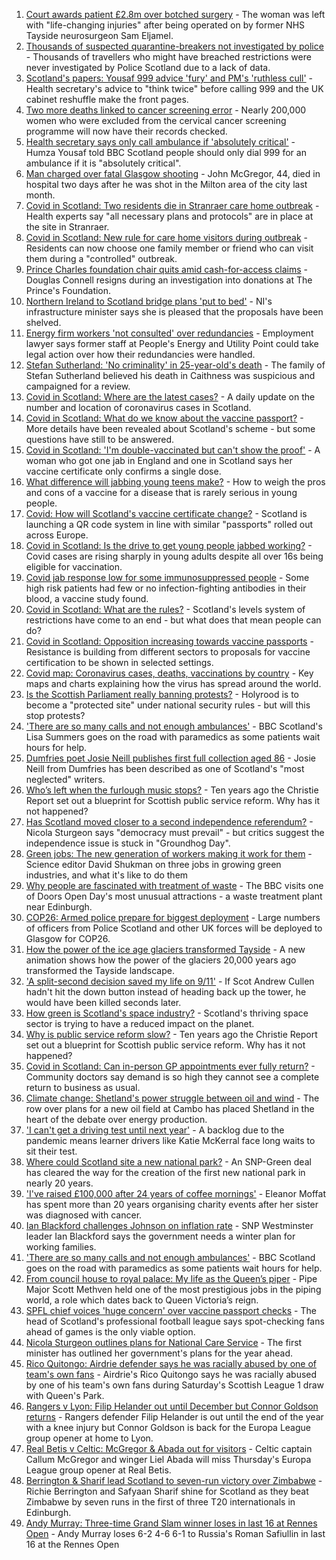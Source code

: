 1. [Court awards patient £2.8m over botched surgery](https://www.bbc.co.uk/news/uk-scotland-58578440?at_medium=RSS&at_campaign=KARANGA) - The woman was left with "life-changing injuries" after being operated on by former NHS Tayside neurosurgeon Sam Eljamel.
2. [Thousands of suspected quarantine-breakers not investigated by police](https://www.bbc.co.uk/news/uk-scotland-58574130?at_medium=RSS&at_campaign=KARANGA) - Thousands of travellers who might have breached restrictions were never investigated by Police Scotland due to a lack of data.
3. [Scotland's papers: Yousaf 999 advice 'fury' and PM's 'ruthless cull'](https://www.bbc.co.uk/news/uk-scotland-58579120?at_medium=RSS&at_campaign=KARANGA) - Health secretary's advice to "think twice" before calling 999 and the UK cabinet reshuffle make the front pages.
4. [Two more deaths linked to cancer screening error](https://www.bbc.co.uk/news/uk-scotland-58575450?at_medium=RSS&at_campaign=KARANGA) - Nearly 200,000 women who were excluded from the cervical cancer screening programme will now have their records checked.
5. [Health secretary says only call ambulance if 'absolutely critical'](https://www.bbc.co.uk/news/uk-scotland-58568820?at_medium=RSS&at_campaign=KARANGA) - Humza Yousaf told BBC Scotland people should only dial 999 for an ambulance if it is "absolutely critical".
6. [Man charged over fatal Glasgow shooting](https://www.bbc.co.uk/news/uk-scotland-glasgow-west-58578157?at_medium=RSS&at_campaign=KARANGA) - John McGregor, 44, died in hospital two days after he was shot in the Milton area of the city last month.
7. [Covid in Scotland: Two residents die in Stranraer care home outbreak](https://www.bbc.co.uk/news/uk-scotland-south-scotland-58570427?at_medium=RSS&at_campaign=KARANGA) - Health experts say "all necessary plans and protocols" are in place at the site in Stranraer.
8. [Covid in Scotland: New rule for care home visitors during outbreak](https://www.bbc.co.uk/news/uk-scotland-58577671?at_medium=RSS&at_campaign=KARANGA) - Residents can now choose one family member or friend who can visit them during a "controlled" outbreak.
9. [Prince Charles foundation chair quits amid cash-for-access claims](https://www.bbc.co.uk/news/uk-58574250?at_medium=RSS&at_campaign=KARANGA) - Douglas Connell resigns during an investigation into donations at The Prince's Foundation.
10. [Northern Ireland to Scotland bridge plans 'put to bed'](https://www.bbc.co.uk/news/uk-northern-ireland-58574878?at_medium=RSS&at_campaign=KARANGA) - NI's infrastructure minister says she is pleased that the proposals have been shelved.
11. [Energy firm workers 'not consulted' over redundancies](https://www.bbc.co.uk/news/uk-scotland-scotland-business-58568218?at_medium=RSS&at_campaign=KARANGA) - Employment lawyer says former staff at People's Energy and Utility Point could take legal action over how their redundancies were handled.
12. [Stefan Sutherland: 'No criminality' in 25-year-old's death](https://www.bbc.co.uk/news/uk-scotland-highlands-islands-58571483?at_medium=RSS&at_campaign=KARANGA) - The family of Stefan Sutherland believed his death in Caithness was suspicious and campaigned for a review.
13. [Covid in Scotland: Where are the latest cases?](https://www.bbc.co.uk/news/uk-scotland-53511877?at_medium=RSS&at_campaign=KARANGA) - A daily update on the number and location of coronavirus cases in Scotland.
14. [Covid in Scotland: What do we know about the vaccine passport?](https://www.bbc.co.uk/news/uk-scotland-58422607?at_medium=RSS&at_campaign=KARANGA) - More details have been revealed about Scotland's scheme - but some questions have still to be answered.
15. [Covid in Scotland: 'I'm double-vaccinated but can't show the proof'](https://www.bbc.co.uk/news/uk-scotland-58475922?at_medium=RSS&at_campaign=KARANGA) - A woman who got one jab in England and one in Scotland says her vaccine certificate only confirms a single dose.
16. [What difference will jabbing young teens make?](https://www.bbc.co.uk/news/health-58423152?at_medium=RSS&at_campaign=KARANGA) - How to weigh the pros and cons of a vaccine for a disease that is rarely serious in young people.
17. [Covid: How will Scotland's vaccine certificate change?](https://www.bbc.co.uk/news/uk-scotland-57519070?at_medium=RSS&at_campaign=KARANGA) - Scotland is launching a QR code system in line with similar "passports" rolled out across Europe.
18. [Covid in Scotland: Is the drive to get young people jabbed working?](https://www.bbc.co.uk/news/uk-scotland-58342389?at_medium=RSS&at_campaign=KARANGA) - Covid cases are rising sharply in young adults despite all over 16s being eligible for vaccination.
19. [Covid jab response low for some immunosuppressed people](https://www.bbc.co.uk/news/health-58317261?at_medium=RSS&at_campaign=KARANGA) - Some high risk patients had few or no infection-fighting antibodies in their blood, a vaccine study found.
20. [Covid in Scotland: What are the rules?](https://www.bbc.co.uk/news/uk-scotland-53166816?at_medium=RSS&at_campaign=KARANGA) - Scotland's levels system of restrictions have come to an end - but what does that mean people can do?
21. [Covid in Scotland: Opposition increasing towards vaccine passports](https://www.bbc.co.uk/news/uk-scotland-scotland-politics-58453551?at_medium=RSS&at_campaign=KARANGA) - Resistance is building from different sectors to proposals for vaccine certification to be shown in selected settings.
22. [Covid map: Coronavirus cases, deaths, vaccinations by country](https://www.bbc.co.uk/news/world-51235105?at_medium=RSS&at_campaign=KARANGA) - Key maps and charts explaining how the virus has spread around the world.
23. [Is the Scottish Parliament really banning protests?](https://www.bbc.co.uk/news/uk-scotland-scotland-politics-58570525?at_medium=RSS&at_campaign=KARANGA) - Holyrood is to become a "protected site" under national security rules - but will this stop protests?
24. ['There are so many calls and not enough ambulances'](https://www.bbc.co.uk/news/uk-scotland-58547288?at_medium=RSS&at_campaign=KARANGA) - BBC Scotland's Lisa Summers goes on the road with paramedics as some patients wait hours for help.
25. [Dumfries poet Josie Neill publishes first full collection aged 86](https://www.bbc.co.uk/news/uk-scotland-south-scotland-58570423?at_medium=RSS&at_campaign=KARANGA) - Josie Neill from Dumfries has been described as one of Scotland's "most neglected" writers.
26. [Who’s left when the furlough music stops?](https://www.bbc.co.uk/news/uk-scotland-58566334?at_medium=RSS&at_campaign=KARANGA) - Ten years ago the Christie Report set out a blueprint for Scottish public service reform. Why has it not happened?
27. [Has Scotland moved closer to a second independence referendum?](https://www.bbc.co.uk/news/uk-scotland-scotland-politics-58543558?at_medium=RSS&at_campaign=KARANGA) - Nicola Sturgeon says "democracy must prevail" - but critics suggest the independence issue is stuck in "Groundhog Day".
28. [Green jobs: The new generation of workers making it work for them](https://www.bbc.co.uk/news/science-environment-58549135?at_medium=RSS&at_campaign=KARANGA) - Science editor David Shukman on three jobs in growing green industries, and what it's like to do them
29. [Why people are fascinated with treatment of waste](https://www.bbc.co.uk/news/uk-scotland-58539614?at_medium=RSS&at_campaign=KARANGA) - The BBC visits one of Doors Open Day's most unusual attractions - a waste treatment plant near Edinburgh.
30. [COP26: Armed police prepare for biggest deployment](https://www.bbc.co.uk/news/uk-scotland-58515311?at_medium=RSS&at_campaign=KARANGA) - Large numbers of officers from Police Scotland and other UK forces will be deployed to Glasgow for COP26.
31. [How the power of the ice age glaciers transformed Tayside](https://www.bbc.co.uk/news/uk-scotland-tayside-central-58514896?at_medium=RSS&at_campaign=KARANGA) - A new animation shows how the power of the glaciers 20,000 years ago transformed the Tayside landscape.
32. ['A split-second decision saved my life on 9/11'](https://www.bbc.co.uk/news/uk-scotland-glasgow-west-58515271?at_medium=RSS&at_campaign=KARANGA) - If Scot Andrew Cullen hadn't hit the down button instead of heading back up the tower, he would have been killed seconds later.
33. [How green is Scotland's space industry?](https://www.bbc.co.uk/news/uk-scotland-highlands-islands-58190702?at_medium=RSS&at_campaign=KARANGA) - Scotland's thriving space sector is trying to have a reduced impact on the planet.
34. [Why is public service reform slow?](https://www.bbc.co.uk/news/uk-scotland-58490102?at_medium=RSS&at_campaign=KARANGA) - Ten years ago the Christie Report set out a blueprint for Scottish public service reform. Why has it not happened?
35. [Covid in Scotland: Can in-person GP appointments ever fully return?](https://www.bbc.co.uk/news/uk-scotland-58481878?at_medium=RSS&at_campaign=KARANGA) - Community doctors say demand is so high they cannot see a complete return to business as usual.
36. [Climate change: Shetland's power struggle between oil and wind](https://www.bbc.co.uk/news/uk-scotland-58464439?at_medium=RSS&at_campaign=KARANGA) - The row over plans for a new oil field at Cambo has placed Shetland in the heart of the debate over energy production.
37. ['I can't get a driving test until next year'](https://www.bbc.co.uk/news/uk-scotland-58435040?at_medium=RSS&at_campaign=KARANGA) - A backlog due to the pandemic means learner drivers like Katie McKerral face long waits to sit their test.
38. [Where could Scotland site a new national park?](https://www.bbc.co.uk/news/uk-scotland-south-scotland-58400051?at_medium=RSS&at_campaign=KARANGA) - An SNP-Green deal has cleared the way for the creation of the first new national park in nearly 20 years.
39. ['I've raised £100,000 after 24 years of coffee mornings'](https://www.bbc.co.uk/news/uk-scotland-south-scotland-58383506?at_medium=RSS&at_campaign=KARANGA) - Eleanor Moffat has spent more than 20 years organising charity events after her sister was diagnosed with cancer.
40. [Ian Blackford challenges Johnson on inflation rate](https://www.bbc.co.uk/news/uk-politics-58570946?at_medium=RSS&at_campaign=KARANGA) - SNP Westminster leader Ian Blackford says the government needs a winter plan for working families.
41. ['There are so many calls and not enough ambulances'](https://www.bbc.co.uk/news/uk-scotland-58573795?at_medium=RSS&at_campaign=KARANGA) - BBC Scotland goes on the road with paramedics as some patients wait hours for help.
42. [From council house to royal palace: My life as the Queen’s piper](https://www.bbc.co.uk/news/uk-scotland-58476253?at_medium=RSS&at_campaign=KARANGA) - Pipe Major Scott Methven held one of the most prestigious jobs in the piping world, a role which dates back to Queen Victoria’s reign.
43. [SPFL chief voices 'huge concern' over vaccine passport checks](https://www.bbc.co.uk/news/uk-scotland-58537877?at_medium=RSS&at_campaign=KARANGA) - The head of Scotland's professional football league says spot-checking fans ahead of games is the only viable option.
44. [Nicola Sturgeon outlines plans for National Care Service](https://www.bbc.co.uk/news/uk-scotland-58480750?at_medium=RSS&at_campaign=KARANGA) - The first minister has outlined her government's plans for the year ahead.
45. [Rico Quitongo: Airdrie defender says he was racially abused by one of team's own fans](https://www.bbc.co.uk/sport/football/58568890?at_medium=RSS&at_campaign=KARANGA) - Airdrie's Rico Quitongo says he was racially abused by one of his team's own fans during Saturday's Scottish League 1 draw with Queen's Park.
46. [Rangers v Lyon: Filip Helander out until December but Connor Goldson returns](https://www.bbc.co.uk/sport/football/58493153?at_medium=RSS&at_campaign=KARANGA) - Rangers defender Filip Helander is out until the end of the year with a knee injury but Connor Goldson is back for the Europa League group opener at home to Lyon.
47. [Real Betis v Celtic: McGregor & Abada out for visitors](https://www.bbc.co.uk/sport/football/58493146?at_medium=RSS&at_campaign=KARANGA) - Celtic captain Callum McGregor and winger Liel Abada will miss Thursday's Europa League group opener at Real Betis.
48. [Berrington & Sharif lead Scotland to seven-run victory over Zimbabwe](https://www.bbc.co.uk/sport/cricket/58576056?at_medium=RSS&at_campaign=KARANGA) - Richie Berrington and Safyaan Sharif shine for Scotland as they beat Zimbabwe by seven runs in the first of three T20 internationals in Edinburgh.
49. [Andy Murray: Three-time Grand Slam winner loses in last 16 at Rennes Open](https://www.bbc.co.uk/sport/tennis/58575319?at_medium=RSS&at_campaign=KARANGA) - Andy Murray loses 6-2 4-6 6-1 to Russia's Roman Safiullin in last 16 at the Rennes Open
